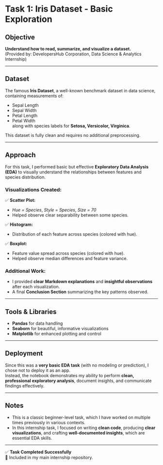 # Task 1: Iris Dataset - Basic Exploration

## Objective
**Understand how to read, summarize, and visualize a dataset.**  
(Provided by: DevelopersHub Corporation, Data Science & Analytics Internship)

---

## Dataset
The famous **Iris Dataset**, a well-known benchmark dataset in data science, containing measurements of:
- Sepal Length
- Sepal Width
- Petal Length
- Petal Width  
along with species labels for **Setosa, Versicolor, Virginica**.

This dataset is fully clean and requires no additional preprocessing.

---

## Approach

For this task, I performed basic but effective **Exploratory Data Analysis (EDA)** to visually understand the relationships between features and species distribution.

### Visualizations Created:
✅ **Scatter Plot:**  
- *Hue = Species*, *Style = Species*, *Size = 70*  
- Helped observe clear separability between some species.

✅ **Histogram:**  
- Distribution of each feature across species (colored with hue).

✅ **Boxplot:**  
- Feature value spread across species (colored with hue).  
- Helped observe median differences and feature variance.

### Additional Work:
- I provided **clear Markdown explanations** and **insightful observations** after each visualization.
- A final **Conclusion Section** summarizing the key patterns observed.

---

## Tools & Libraries
- **Pandas** for data handling
- **Seaborn** for beautiful, informative visualizations
- **Matplotlib** for enhanced plotting and control

---

## Deployment
Since this was a **very basic EDA task** (with no modeling or prediction), I chose not to deploy it as an app.  
Instead, the notebook demonstrates my ability to perform **clean, professional exploratory analysis**, document insights, and communicate findings effectively.

---

## Notes
- This is a classic beginner-level task, which I have worked on multiple times previously in various contexts.
- In this internship task, I focused on writing **clean code**, producing **clear visualizations**, and crafting **well-documented insights**, which are essential EDA skills.

---

✅ **Task Completed Successfully**  
📂 Included in my main internship repository.
